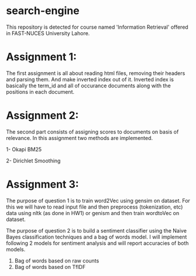 # search-engine
This repository is detected for course named 'Information Retrieval' offered in FAST-NUCES University Lahore.

# Assignment 1:

The first assignment is all about reading html files, removing their headers and parsing them.
And make inverted index out of it.
Inverted index is basically the term_id and all of occurance documents along with the positions in
each document.

# Assignment 2:

The second part consists of assigning scores to documents on basis of relevance. In this assignment
two methods are implemented.

1- Okapi BM25

2- Dirichlet Smoothing

# Assignment 3:

The purpose of question 1 is to train word2Vec using gensim on dataset. For this we will have to read input file and 
then preprocess (tokenization, etc) data using nltk (as done in HW1) or genism and then train wordtoVec on dataset.

The purpose of question 2 is to build a sentiment classifier using the Naive Bayes classification techniques and a bag of
words model. I will implement following 2 models for sentiment analysis and will report accuracies of both models.

1. Bag of words based on raw counts
2. Bag of words based on TfIDF

